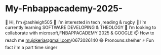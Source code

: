 # My-Fnbappacademy-2025-
👋 Hi, I’m @ashleigh505
👀 I’m interested in tech ,reading & rugby
🌱 I’m currently learning SOFTWARE DEVELOPING & THEOLOGY
💞️ I’m looking to collaborate with microsoft,FNBAPPACADEMY 2025 & GOOGLE
📫 How to reach me mujokeria@gmail.com/0673026140
😄 Pronouns:she\her
⚡ Fun fact i'm a part time singer


